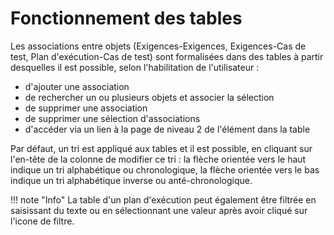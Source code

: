 
# Fonctionnement des tables
Les associations entre objets (Exigences-Exigences, Exigences-Cas de test, Plan d'exécution-Cas de test) sont formalisées dans des tables à partir desquelles il est possible, selon l'habilitation de l'utilisateur :

 - d'ajouter une association
 - de rechercher un ou plusieurs objets et associer la sélection
 - de supprimer une association 
 - de supprimer une sélection d'associations
 - d'accéder via un lien à la page de niveau 2 de l'élément dans la table


Par défaut, un tri est appliqué aux tables et il est possible, en cliquant sur l'en-tête de la colonne de modifier ce tri : la flèche orientée vers le haut indique un tri alphabétique ou chronologique, la flèche orientée vers le bas indique un tri alphabétique inverse ou anté-chronologique.

!!! note "Info"
	La table d'un plan d'exécution peut également être filtrée en saisissant du texte ou en sélectionnant une valeur après avoir cliqué sur l'icone de filtre. 